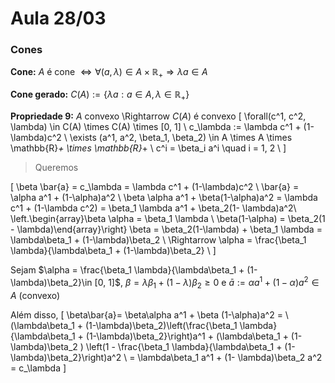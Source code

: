 # Aula 28/03

### Cones

**Cone:** $A$ é cone $\Leftrightarrow \forall(a, \lambda) \in A \times \mathbb{R}_+ \Rightarrow \lambda a \in A$

**Cone gerado:** $C(A) := \{\lambda a: a \in A , \lambda \in \mathbb{R}_+\}$

**Propriedade 9:** $A$ convexo \Rightarrow $C(A)$ é convexo
\[
    \forall(c^1, c^2, \lambda) \in C(A) \times C(A) \times [0, 1] \\
    c_\lambda := \lambda c^1 + (1-\lambda)c^2 \\
    \exists (a^1, a^2, \beta_1, \beta_2) \in A \times A \times \mathbb{R}_+ \times \mathbb{R}_+ \\
    c^i = \beta_i a^i \quad i = 1, 2 \\
\]

>Queremos
>
\[
    \beta \bar{a} = c_\lambda = \lambda c^1 + (1-\lambda)c^2 \\
    \bar{a} = \alpha a^1 + (1-\alpha)a^2 \\
    \beta \alpha a^1 + \beta(1-\alpha)a^2 = \lambda c^1 + (1-\lambda c^2) = \beta_1 \lambda a^1 + \beta_2(1- \lambda)a^2\\
    \left.\begin{array}\beta \alpha = \beta_1 \lambda \\
    \beta(1-\alpha) = \beta_2(1 - \lambda)\end{array}\right\} \beta = \beta_2(1-\lambda) + \beta_1 \lambda = \lambda\beta_1 + (1-\lambda)\beta_2 \\
    \Rightarrow \alpha = \frac{\beta_1 \lambda}{\lambda\beta_1 + (1-\lambda)\beta_2} \\
\]

Sejam $\alpha = \frac{\beta_1 \lambda}{\lambda\beta_1 + (1-\lambda)\beta_2}\in [0, 1]$, $\beta = \lambda\beta_1 + (1-\lambda)\beta_2 \geq 0$ e $\bar{a} := \alpha a^1 + (1-\alpha)a^2 \in A \text{ (convexo)}$

Além disso,
\[
    \beta\bar{a}= \beta\alpha a^1 + \beta (1-\alpha)a^2 = \\
     (\lambda\beta_1 + (1-\lambda)\beta_2)\left(\frac{\beta_1 \lambda}{\lambda\beta_1 + (1-\lambda)\beta_2}\right)a^1 + (\lambda\beta_1 + (1-\lambda)\beta_2 ) \left(1 - \frac{\beta_1 \lambda}{\lambda\beta_1 + (1-\lambda)\beta_2}\right)a^2 \\
     = \lambda\beta_1 a^1 + (1- \lambda)\beta_2 a^2 = c_\lambda
\]
